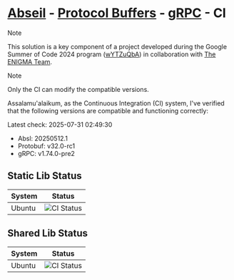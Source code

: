 # [Abseil](https://github.com/abseil/abseil-cpp) - [Protocol Buffers](https://github.com/protocolbuffers/protobuf) - [gRPC](https://github.com/grpc/grpc) - CI

> [!NOTE]
> This solution is a key component of a project developed during the Google Summer of Code 2024 program ([wYTZuQbA](https://summerofcode.withgoogle.com/programs/2024/projects/wYTZuQbA)) in collaboration with [The ENIGMA Team](https://github.com/enigma-dev).

> [!NOTE]
> Only the CI can modify the compatible versions.

Assalamu'alaikum, as the Continuous Integration (CI) system, I've verified that the following versions are compatible and functioning correctly:


Latest check: 2025-07-31 02:49:30



 - Absl: 20250512.1
 - Protobuf: v32.0-rc1
 - gRPC: v1.74.0-pre2

## Static Lib Status

| System | Status |
|----------|--------|
| Ubuntu | ![CI Status](https://github.com/k0T0z/absl-proto-grpc-ci/actions/workflows/linux_ubuntu_static_lib_release_builds.yml/badge.svg) |

## Shared Lib Status

| System | Status |
|----------|--------|
| Ubuntu | ![CI Status](https://github.com/k0T0z/absl-proto-grpc-ci/actions/workflows/linux_ubuntu_shared_lib_release_builds.yml/badge.svg) |
